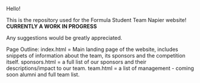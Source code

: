 Hello!

This is the repository used for the Formula Student Team Napier website!
**CURRENTLY A WORK IN PROGRESS**

Any suggestions would be greatly appreciated. 

Page Outline:
index.html = Main landing page of the website, includes snippets of information about the team, its sponsors and the competition itself.
sponsors.html = a full list of our sponsors and their descriptions/impact to our team.
team.html = a list of management - coming soon alumni and full team list.
